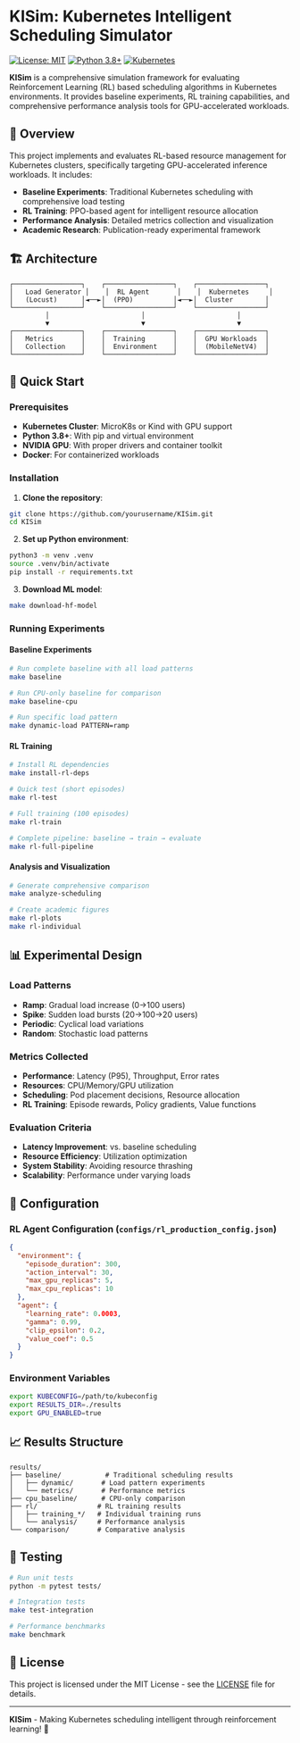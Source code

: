 # KISim: Kubernetes Intelligent Scheduling Simulator

[![License: MIT](https://img.shields.io/badge/License-MIT-yellow.svg)](https://opensource.org/licenses/MIT)
[![Python 3.8+](https://img.shields.io/badge/python-3.8+-blue.svg)](https://www.python.org/downloads/)
[![Kubernetes](https://img.shields.io/badge/kubernetes-1.24+-blue.svg)](https://kubernetes.io/)

**KISim** is a comprehensive simulation framework for evaluating Reinforcement Learning (RL) based scheduling algorithms in Kubernetes environments. It provides baseline experiments, RL training capabilities, and comprehensive performance analysis tools for GPU-accelerated workloads.

## 🎯 Overview

This project implements and evaluates RL-based resource management for Kubernetes clusters, specifically targeting GPU-accelerated inference workloads. It includes:

- **Baseline Experiments**: Traditional Kubernetes scheduling with comprehensive load testing
- **RL Training**: PPO-based agent for intelligent resource allocation
- **Performance Analysis**: Detailed metrics collection and visualization
- **Academic Research**: Publication-ready experimental framework

## 🏗️ Architecture

```
┌─────────────────┐    ┌─────────────────┐    ┌─────────────────┐
│   Load Generator │    │  RL Agent       │    │  Kubernetes     │
│   (Locust)      │◄──►│  (PPO)          │◄──►│  Cluster        │
└─────────────────┘    └─────────────────┘    └─────────────────┘
         │                       │                       │
         ▼                       ▼                       ▼
┌─────────────────┐    ┌─────────────────┐    ┌─────────────────┐
│   Metrics       │    │  Training       │    │  GPU Workloads  │
│   Collection    │    │  Environment    │    │  (MobileNetV4)  │
└─────────────────┘    └─────────────────┘    └─────────────────┘
```

## 🚀 Quick Start

### Prerequisites

- **Kubernetes Cluster**: MicroK8s or Kind with GPU support
- **Python 3.8+**: With pip and virtual environment
- **NVIDIA GPU**: With proper drivers and container toolkit
- **Docker**: For containerized workloads

### Installation

1. **Clone the repository**:
```bash
git clone https://github.com/yourusername/KISim.git
cd KISim
```

2. **Set up Python environment**:
```bash
python3 -m venv .venv
source .venv/bin/activate
pip install -r requirements.txt
```

3. **Download ML model**:
```bash
make download-hf-model
```

### Running Experiments

#### Baseline Experiments
```bash
# Run complete baseline with all load patterns
make baseline

# Run CPU-only baseline for comparison
make baseline-cpu

# Run specific load pattern
make dynamic-load PATTERN=ramp
```

#### RL Training
```bash
# Install RL dependencies
make install-rl-deps

# Quick test (short episodes)
make rl-test

# Full training (100 episodes)
make rl-train

# Complete pipeline: baseline → train → evaluate
make rl-full-pipeline
```

#### Analysis and Visualization
```bash
# Generate comprehensive comparison
make analyze-scheduling

# Create academic figures
make rl-plots
make rl-individual
```

## 📊 Experimental Design

### Load Patterns
- **Ramp**: Gradual load increase (0→100 users)
- **Spike**: Sudden load bursts (20→100→20 users)
- **Periodic**: Cyclical load variations
- **Random**: Stochastic load patterns

### Metrics Collected
- **Performance**: Latency (P95), Throughput, Error rates
- **Resources**: CPU/Memory/GPU utilization
- **Scheduling**: Pod placement decisions, Resource allocation
- **RL Training**: Episode rewards, Policy gradients, Value functions

### Evaluation Criteria
- **Latency Improvement**: vs. baseline scheduling
- **Resource Efficiency**: Utilization optimization
- **System Stability**: Avoiding resource thrashing
- **Scalability**: Performance under varying loads

## 🔧 Configuration

### RL Agent Configuration (`configs/rl_production_config.json`)
```json
{
  "environment": {
    "episode_duration": 300,
    "action_interval": 30,
    "max_gpu_replicas": 5,
    "max_cpu_replicas": 10
  },
  "agent": {
    "learning_rate": 0.0003,
    "gamma": 0.99,
    "clip_epsilon": 0.2,
    "value_coef": 0.5
  }
}
```

### Environment Variables
```bash
export KUBECONFIG=/path/to/kubeconfig
export RESULTS_DIR=./results
export GPU_ENABLED=true
```

## 📈 Results Structure

```
results/
├── baseline/           # Traditional scheduling results
│   ├── dynamic/       # Load pattern experiments
│   └── metrics/       # Performance metrics
├── cpu_baseline/      # CPU-only comparison
├── rl/               # RL training results
│   ├── training_*/   # Individual training runs
│   └── analysis/     # Performance analysis
└── comparison/       # Comparative analysis
```

## 🧪 Testing

```bash
# Run unit tests
python -m pytest tests/

# Integration tests
make test-integration

# Performance benchmarks
make benchmark
```

## 📄 License

This project is licensed under the MIT License - see the [LICENSE](LICENSE) file for details.

---

**KISim** - Making Kubernetes scheduling intelligent through reinforcement learning! 🚀
